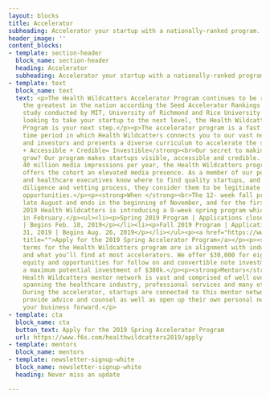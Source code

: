 ```yaml
---
layout: blocks
title: Accelerator
subheading: Accelerator your startup with a nationally-ranked program.
header_image: ''
content_blocks:
- template: section-header
  block_name: section-header
  heading: Accelerator
  subheading: Accelerator your startup with a nationally-ranked program.
- template: text
  block_name: text
  text: <p>The Health Wildcatters Accelerator Program continues to be ranked among
    the greatest in the nation according the Seed Accelerator Rankings Project, a
    study conducted by MIT, University of Richmond and Rice University. If you’re
    looking to take your startup to the next level, the Health Wildcatters Accelerator
    Program is your next step.</p><p>The accelerator program is a fast and furious
    time period in which Health Wildcatters connects you to our vast network of mentors
    and investors and presents a diverse curriculum to accelerate the startups growth.</p><p><strong>Visible
    + Accessible + Credible= Investible</strong><br>Our secret to making startups
    grow? Our program makes startups visible, accessible and credible. Garnering over
    40 million media impressions per year, the Health Wildcatters program immediately
    offers the cohort an elevated media presence. As a member of our portfolio investors
    and healthcare executives know where to find quality startups, and after our due
    diligence and vetting process, they consider them to be legitimate investment
    opportunities.</p><p><strong>When </strong><br>The 12- week fall program begins
    late August and ends in the beginning of November, and for the first time, in
    2019 Health Wildcatters is introducing a 9-week spring program which will begin
    in February.</p><ul><li><p>Spring 2019 Program | Applications close Dec. 31, 2018
    | Begins Feb. 18, 2019</p></li><li><p>Fall 2019 Program | Applications close May
    31, 2019 | Begins Aug. 26, 2019</p></li></ul><p><a href="https://www.f6s.com/healthwildcatters2019/apply"
    title="">Apply for the 2019 Spring Accelerator Program</a></p><p><strong>Terms</strong><br>The
    terms for the Health Wildcatters program are in alignment with industry standards
    and what you’ll find at most accelerators. We offer $30,000 for eight percent
    equity and opportunities for follow on and convertible note investments to total
    a maximum potential investment of $380k.</p><p><strong>Mentors</strong><br>The
    Health Wildcatters mentor network is vast and comprised of well over 200 individuals
    spanning the healthcare industry, professional services and many other verticals.
    During the accelerator, startups are connected to this mentor network who in turn
    provide advice and counsel as well as open up their own personal networks to propel
    your business forward.</p>
- template: cta
  block_name: cta
  button_text: Apply for the 2019 Spring Accelerator Program
  url: https://www.f6s.com/healthwildcatters2019/apply
- template: mentors
  block_name: mentors
- template: newsletter-signup-white
  block_name: newsletter-signup-white
  heading: Never miss an update

---
```

